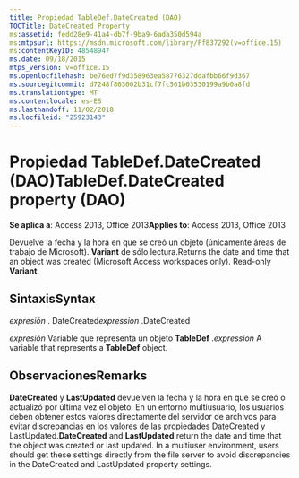 ```yaml
---
title: Propiedad TableDef.DateCreated (DAO)
TOCTitle: DateCreated Property
ms:assetid: fedd28e9-41a4-db7f-9ba9-6ada350d594a
ms:mtpsurl: https://msdn.microsoft.com/library/Ff837292(v=office.15)
ms:contentKeyID: 48548947
ms.date: 09/18/2015
mtps_version: v=office.15
ms.openlocfilehash: be76ed7f9d358963ea58776327ddafbb66f9d367
ms.sourcegitcommit: d7248f803002b31cf7fc561b03530199a9b0a8fd
ms.translationtype: MT
ms.contentlocale: es-ES
ms.lasthandoff: 11/02/2018
ms.locfileid: "25923143"
---
```

# <a name="tabledefdatecreated-property-dao"></a><span data-ttu-id="9b2f4-102">Propiedad TableDef.DateCreated (DAO)</span><span class="sxs-lookup"><span data-stu-id="9b2f4-102">TableDef.DateCreated property (DAO)</span></span>


<span data-ttu-id="9b2f4-103">**Se aplica a**: Access 2013, Office 2013</span><span class="sxs-lookup"><span data-stu-id="9b2f4-103">**Applies to**: Access 2013, Office 2013</span></span>

<span data-ttu-id="9b2f4-p101">Devuelve la fecha y la hora en que se creó un objeto (únicamente áreas de trabajo de Microsoft). **Variant** de sólo lectura.</span><span class="sxs-lookup"><span data-stu-id="9b2f4-p101">Returns the date and time that an object was created (Microsoft Access workspaces only). Read-only **Variant**.</span></span>

## <a name="syntax"></a><span data-ttu-id="9b2f4-106">Sintaxis</span><span class="sxs-lookup"><span data-stu-id="9b2f4-106">Syntax</span></span>

<span data-ttu-id="9b2f4-107">*expresión* . DateCreated</span><span class="sxs-lookup"><span data-stu-id="9b2f4-107">*expression* .DateCreated</span></span>

<span data-ttu-id="9b2f4-108">*expresión* Variable que representa un objeto **TableDef** .</span><span class="sxs-lookup"><span data-stu-id="9b2f4-108">*expression* A variable that represents a **TableDef** object.</span></span>

## <a name="remarks"></a><span data-ttu-id="9b2f4-109">Observaciones</span><span class="sxs-lookup"><span data-stu-id="9b2f4-109">Remarks</span></span>

<span data-ttu-id="9b2f4-p102">**DateCreated** y **LastUpdated** devuelven la fecha y la hora en que se creó o actualizó por última vez el objeto. En un entorno multiusuario, los usuarios deben obtener estos valores directamente del servidor de archivos para evitar discrepancias en los valores de las propiedades DateCreated y LastUpdated.</span><span class="sxs-lookup"><span data-stu-id="9b2f4-p102">**DateCreated** and **LastUpdated** return the date and time that the object was created or last updated. In a multiuser environment, users should get these settings directly from the file server to avoid discrepancies in the DateCreated and LastUpdated property settings.</span></span>

